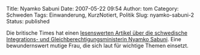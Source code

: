 Title: Nyamko Sabuni
Date: 2007-05-22 09:54
Author: tom
Category: Schweden
Tags: Einwanderung, KurzNotiert, Politik
Slug: nyamko-sabuni-2
Status: published

Die britische Times hat einen [lesenswerten Artikel über die schwedische
Integrations- und Gleichberechtigungsministerin Nyamko
Sabuni](http://www.timesonline.co.uk/tol/news/world/europe/article1816494.ece).
Eine bewundernswert mutige Frau, die sich laut für wichtige Themen
einsetzt.

